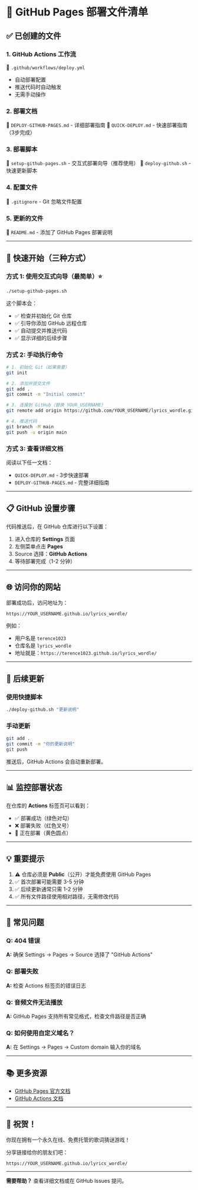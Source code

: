 # 🎉 GitHub Pages 部署文件清单

## ✅ 已创建的文件

### 1. GitHub Actions 工作流
📁 `.github/workflows/deploy.yml`
- 自动部署配置
- 推送代码时自动触发
- 无需手动操作

### 2. 部署文档
📄 `DEPLOY-GITHUB-PAGES.md` - 详细部署指南
📄 `QUICK-DEPLOY.md` - 快速部署指南（3步完成）

### 3. 部署脚本
🔧 `setup-github-pages.sh` - 交互式部署向导（推荐使用）
🔧 `deploy-github.sh` - 快速更新脚本

### 4. 配置文件
📄 `.gitignore` - Git 忽略文件配置

### 5. 更新的文件
📄 `README.md` - 添加了 GitHub Pages 部署说明

---

## 🚀 快速开始（三种方式）

### 方式 1: 使用交互式向导（最简单）⭐

```bash
./setup-github-pages.sh
```

这个脚本会：
- ✅ 检查并初始化 Git 仓库
- ✅ 引导你添加 GitHub 远程仓库
- ✅ 自动提交并推送代码
- ✅ 显示详细的后续步骤

### 方式 2: 手动执行命令

```bash
# 1. 初始化 Git（如果需要）
git init

# 2. 添加并提交文件
git add .
git commit -m "Initial commit"

# 3. 连接到 GitHub（替换 YOUR_USERNAME）
git remote add origin https://github.com/YOUR_USERNAME/lyrics_wordle.git

# 4. 推送代码
git branch -M main
git push -u origin main
```

### 方式 3: 查看详细文档

阅读以下任一文档：
- `QUICK-DEPLOY.md` - 3步快速部署
- `DEPLOY-GITHUB-PAGES.md` - 完整详细指南

---

## 📋 GitHub 设置步骤

代码推送后，在 GitHub 仓库进行以下设置：

1. 进入仓库的 **Settings** 页面
2. 左侧菜单点击 **Pages**
3. Source 选择：**GitHub Actions**
4. 等待部署完成（1-2 分钟）

---

## 🌐 访问你的网站

部署成功后，访问地址为：

```
https://YOUR_USERNAME.github.io/lyrics_wordle/
```

例如：
- 用户名是 `terence1023`
- 仓库名是 `lyrics_wordle`
- 地址就是：`https://terence1023.github.io/lyrics_wordle/`

---

## 🔄 后续更新

### 使用快捷脚本

```bash
./deploy-github.sh "更新说明"
```

### 手动更新

```bash
git add .
git commit -m "你的更新说明"
git push
```

推送后，GitHub Actions 会自动重新部署。

---

## 📊 监控部署状态

在仓库的 **Actions** 标签页可以看到：
- ✅ 部署成功（绿色对勾）
- ❌ 部署失败（红色叉号）
- 🔄 正在部署（黄色圆点）

---

## 💡 重要提示

1. ⚠️ 仓库必须是 **Public**（公开）才能免费使用 GitHub Pages
2. ✅ 首次部署可能需要 3-5 分钟
3. ✅ 后续更新通常只需 1-2 分钟
4. ✅ 所有文件路径使用相对路径，无需修改代码

---

## 🐛 常见问题

### Q: 404 错误
**A:** 确保 Settings -> Pages -> Source 选择了 "GitHub Actions"

### Q: 部署失败
**A:** 检查 Actions 标签页的错误日志

### Q: 音频文件无法播放
**A:** GitHub Pages 支持所有常见格式，检查文件路径是否正确

### Q: 如何使用自定义域名？
**A:** 在 Settings -> Pages -> Custom domain 输入你的域名

---

## 📚 更多资源

- [GitHub Pages 官方文档](https://docs.github.com/pages)
- [GitHub Actions 文档](https://docs.github.com/actions)

---

## 🎊 祝贺！

你现在拥有一个永久在线、免费托管的歌词猜谜游戏！

分享链接给你的朋友们吧：
```
https://YOUR_USERNAME.github.io/lyrics_wordle/
```

---

**需要帮助？** 查看详细文档或在 GitHub Issues 提问。
